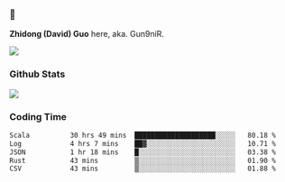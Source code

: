 ### 👋 

**Zhidong (David) Guo** here, aka. Gun9niR.

![](https://komarev.com/ghpvc/?username=Gun9niR&label=Total+Views)

### Github Stats

<img src="https://github-readme-stats.vercel.app/api?username=Gun9niR&count_private=true&show_icons=true&theme=vue-dark&hide_title=true">

### Coding Time

<!--START_SECTION:waka-->

```txt
Scala          30 hrs 49 mins  ████████████████████░░░░░   80.18 %
Log            4 hrs 7 mins    ██▓░░░░░░░░░░░░░░░░░░░░░░   10.71 %
JSON           1 hr 18 mins    █░░░░░░░░░░░░░░░░░░░░░░░░   03.38 %
Rust           43 mins         ▒░░░░░░░░░░░░░░░░░░░░░░░░   01.90 %
CSV            43 mins         ▒░░░░░░░░░░░░░░░░░░░░░░░░   01.88 %
```

<!--END_SECTION:waka-->

